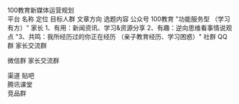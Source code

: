 # 

100教育新媒体运营规划    平台 名称 定位 目标人群 文章方向 选题内容公众号 100教育 "功能服务型（学习有方）" 家长 1、有用：新闻资讯、学习&资源分享     2、有趣：逆向思维看事情说观点     "3、共鸣：我所经历过的你正在经历   （亲子教育经历、学习困惑）" 社群 QQ群 家长交流群         微信群 家长交流群             渠道 贴吧     腾讯课堂     竞品群



